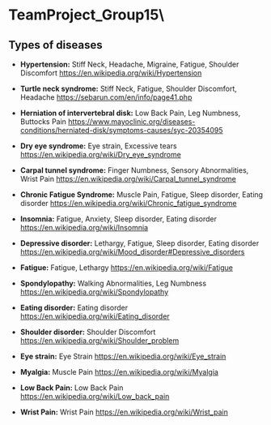 # TeamProject_Group15\

## Types of diseases

- **Hypertension:** Stiff Neck, Headache, Migraine, Fatigue, Shoulder Discomfort
  https://en.wikipedia.org/wiki/Hypertension

- **Turtle neck syndrome:** Stiff Neck, Fatigue, Shoulder Discomfort, Headache
  https://sebarun.com/en/info/page41.php

- **Herniation of intervertebral disk:** Low Back Pain, Leg Numbness, Buttocks Pain
  https://www.mayoclinic.org/diseases-conditions/herniated-disk/symptoms-causes/syc-20354095

- **Dry eye syndrome:** Eye strain, Excessive tears
  https://en.wikipedia.org/wiki/Dry_eye_syndrome

- **Carpal tunnel syndrome:** Finger Numbness, Sensory Abnormalities, Wrist Pain
  https://en.wikipedia.org/wiki/Carpal_tunnel_syndrome

- **Chronic Fatigue Syndrome:** Muscle Pain, Fatigue, Sleep disorder, Eating disorder
  https://en.wikipedia.org/wiki/Chronic_fatigue_syndrome

- **Insomnia:** Fatigue, Anxiety, Sleep disorder, Eating disorder
  https://en.wikipedia.org/wiki/Insomnia

- **Depressive disorder:** Lethargy, Fatigue, Sleep disorder, Eating disorder
  https://en.wikipedia.org/wiki/Mood_disorder#Depressive_disorders

- **Fatigue:** Fatigue, Lethargy
  https://en.wikipedia.org/wiki/Fatigue

- **Spondylopathy:** Walking Abnormalities, Leg Numbness
  https://en.wikipedia.org/wiki/Spondylopathy

- **Eating disorder:** Eating disorder
  https://en.wikipedia.org/wiki/Eating_disorder

- **Shoulder disorder:** Shoulder Discomfort
  https://en.wikipedia.org/wiki/Shoulder_problem

- **Eye strain:** Eye Strain
  https://en.wikipedia.org/wiki/Eye_strain

- **Myalgia:** Muscle Pain
  https://en.wikipedia.org/wiki/Myalgia

- **Low Back Pain:** Low Back Pain
  https://en.wikipedia.org/wiki/Low_back_pain

- **Wrist Pain:** Wrist Pain
  https://en.wikipedia.org/wiki/Wrist_pain

